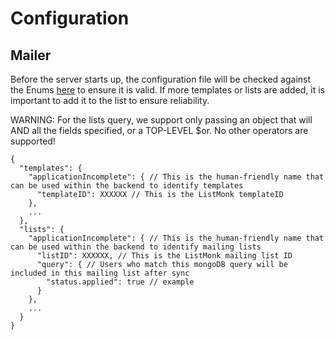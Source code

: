 # Configuration

## Mailer
Before the server starts up, the configuration file will be checked
against the Enums [here](../src/types/mailer.ts) to ensure it is valid.
If more templates or lists are added, it is important to add it to the list
to ensure reliability.

WARNING: For the lists query, we support only passing an object that will AND all the fields specified, or a TOP-LEVEL $or. No other operators are supported!


```
{
  "templates": {
    "applicationIncomplete": { // This is the human-friendly name that can be used within the backend to identify templates
      "templateID": XXXXXX // This is the ListMonk templateID
    },
    ...
  },
  "lists": {
    "applicationIncomplete": { // This is the human-friendly name that can be used within the backend to identify mailing lists
      "listID": XXXXXX, // This is the ListMonk mailing list ID
      "query": { // Users who match this mongoDB query will be included in this mailing list after sync
        "status.applied": true // example
      }
    },
    ...
  }
}
```
